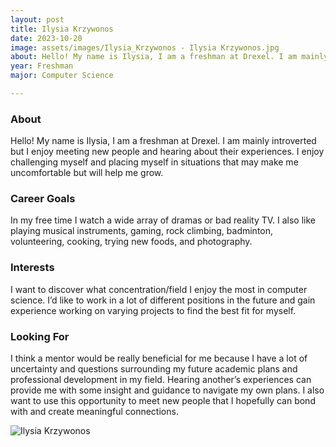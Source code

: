 ```yaml
---
layout: post
title: Ilysia Krzywonos  
date: 2023-10-20
image: assets/images/Ilysia_Krzywonos - Ilysia Krzywonos.jpg
about: Hello! My name is Ilysia, I am a freshman at Drexel. I am mainly introverted but I enjoy meeting new people and hearing about their experiences. I enjoy challenging myself and placing myself in situations that may make me uncomfortable but will help me grow. 
year: Freshman
major: Computer Science 

---
```


### About

Hello! My name is Ilysia, I am a freshman at Drexel. I am mainly introverted but I enjoy meeting new people and hearing about their experiences. I enjoy challenging myself and placing myself in situations that may make me uncomfortable but will help me grow. 

### Career Goals

In my free time I watch a wide array of dramas or bad reality TV. I also like playing musical instruments, gaming, rock climbing, badminton, volunteering, cooking, trying new foods, and photography. 

### Interests

I want to discover what concentration/field  I enjoy the most in computer science. I’d like to work in a lot of different positions in the future and gain experience working on varying projects to find the best fit for myself. 

### Looking For

I think a mentor would be really beneficial for me because I have a lot of uncertainty and questions surrounding my future academic plans and professional development in my field. Hearing another’s experiences can provide me with some insight and guidance to navigate my own plans. I also want to use this opportunity to meet new people that I hopefully can bond with and create meaningful connections. 

<div class="text-center my-5">
    <img src="https://sase-drexel.github.io/mentorship-2023/assets/images/Ilysia_Krzywonos - Ilysia Krzywonos.jpg" alt="Ilysia Krzywonos " class="rounded post-img" />
</div>
